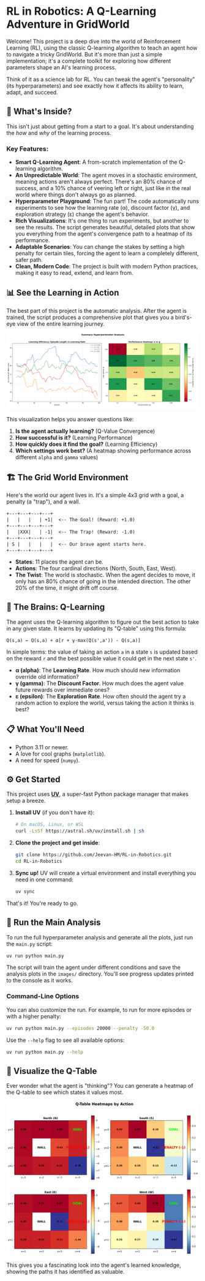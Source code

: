 # RL in Robotics: A Q-Learning Adventure in GridWorld

Welcome! This project is a deep dive into the world of Reinforcement Learning (RL), using the classic Q-learning algorithm to teach an agent how to navigate a tricky GridWorld. But it's more than just a simple implementation; it's a complete toolkit for exploring how different parameters shape an AI's learning process.

Think of it as a science lab for RL. You can tweak the agent's "personality" (its hyperparameters) and see exactly how it affects its ability to learn, adapt, and succeed.

## 🎯 What's Inside?

This isn't just about getting from a start to a goal. It's about understanding the *how* and *why* of the learning process.

### Key Features:

-   **Smart Q-Learning Agent**: A from-scratch implementation of the Q-learning algorithm.
-   **An Unpredictable World**: The agent moves in a stochastic environment, meaning actions aren't always perfect. There's an 80% chance of success, and a 10% chance of veering left or right, just like in the real world where things don't always go as planned.
-   **Hyperparameter Playground**: The fun part! The code automatically runs experiments to see how the learning rate (α), discount factor (γ), and exploration strategy (ε) change the agent's behavior.
-   **Rich Visualizations**: It's one thing to run experiments, but another to see the results. The script generates beautiful, detailed plots that show you everything from the agent's convergence path to a heatmap of its performance.
-   **Adaptable Scenarios**: You can change the stakes by setting a high penalty for certain tiles, forcing the agent to learn a completely different, safer path.
-   **Clean, Modern Code**: The project is built with modern Python practices, making it easy to read, extend, and learn from.

## 📊 See the Learning in Action

The best part of this project is the automatic analysis. After the agent is trained, the script produces a comprehensive plot that gives you a bird's-eye view of the entire learning journey.

![Hyperparameter Analysis](images/hyperparameter_analysis_summary.png)

This visualization helps you answer questions like:

1.  **Is the agent actually learning?** (Q-Value Convergence)
2.  **How successful is it?** (Learning Performance)
3.  **How quickly does it find the goal?** (Learning Efficiency)
4.  **Which settings work best?** (A heatmap showing performance across different `alpha` and `gamma` values)

## 🏗️ The Grid World Environment

Here's the world our agent lives in. It's a simple 4x3 grid with a goal, a penalty (a "trap"), and a wall.

```
+---+---+---+---+
|   |   |   | +1|  <-- The Goal! (Reward: +1.0)
+---+---+---+---+
|   |XXX|   | -1|  <-- The Trap! (Reward: -1.0)
+---+---+---+---+
| S |   |   |   |  <-- Our brave agent starts here.
+---+---+---+---+
```

-   **States**: 11 places the agent can be.
-   **Actions**: The four cardinal directions (North, South, East, West).
-   **The Twist**: The world is stochastic. When the agent decides to move, it only has an 80% chance of going in the intended direction. The other 20% of the time, it might drift off course.

## 🧠 The Brains: Q-Learning

The agent uses the Q-learning algorithm to figure out the best action to take in any given state. It learns by updating its "Q-table" using this formula:

```
Q(s,a) ← Q(s,a) + α[r + γ·max(Q(s',a')) - Q(s,a)]
```

In simple terms: the value of taking an action `a` in a state `s` is updated based on the reward `r` and the best possible value it could get in the next state `s'`.

-   **α (alpha)**: The **Learning Rate**. How much should new information override old information?
-   **γ (gamma)**: The **Discount Factor**. How much does the agent value future rewards over immediate ones?
-   **ε (epsilon)**: The **Exploration Rate**. How often should the agent try a random action to explore the world, versus taking the action it thinks is best?

## 📋 What You'll Need

-   Python 3.11 or newer.
-   A love for cool graphs (`matplotlib`).
-   A need for speed (`numpy`).

## ⚙️ Get Started

This project uses [**UV**](https://docs.astral.sh/uv/), a super-fast Python package manager that makes setup a breeze.

1.  **Install UV** (if you don't have it):

    ```bash
    # On macOS, Linux, or WSL
    curl -LsSf https://astral.sh/uv/install.sh | sh
    ```

2.  **Clone the project and get inside**:

    ```bash
    git clone https://github.com/Jeevan-HM/RL-in-Robotics.git
    cd RL-in-Robotics
    ```

3.  **Sync up!** UV will create a virtual environment and install everything you need in one command:
    ```bash
    uv sync
    ```

That's it! You're ready to go.

## 🚀 Run the Main Analysis

To run the full hyperparameter analysis and generate all the plots, just run the `main.py` script:

```bash
uv run python main.py
```

The script will train the agent under different conditions and save the analysis plots in the `images/` directory. You'll see progress updates printed to the console as it works.

### Command-Line Options

You can also customize the run. For example, to run for more episodes or with a higher penalty:

```bash
uv run python main.py --episodes 20000 --penalty -50.0
```

Use the `--help` flag to see all available options:

```bash
uv run python main.py --help
```

## 🎨 Visualize the Q-Table

Ever wonder what the agent is "thinking"? You can generate a heatmap of the Q-table to see which states it values most.

![Q-Table Heatmap](images/q_table_heatmap.png)

This gives you a fascinating look into the agent's learned knowledge, showing the paths it has identified as valuable.
